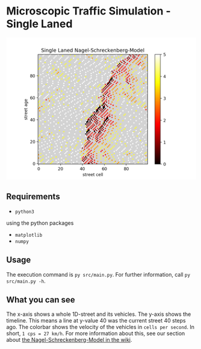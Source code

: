 # Microscopic Traffic Simulation - Single Laned

![Teaser: 1D Nagel-Schreckenberg-Model](../../resources/teaser_2018-06-26_NaSch1D.png "Teaser: 1D Nagel-Schreckenberg-Model")


## Requirements

* `python3`

using the python packages
* `matplotlib`
* `numpy`


## Usage

The execution command is `py src/main.py`.
For further information, call `py src/main.py -h`.


## What you can see

The x-axis shows a whole 1D-street and its vehicles.
The y-axis shows the timeline.
This means a line at y-value 40 was the current street 40 steps ago.
The colorbar shows the velocity of the vehicles in `cells per second`.
In short, `1 cps = 27 km/h`.
For more information about this, see our section about [the Nagel-Schreckenberg-Model in the wiki](https://github.com/sgs-us/microtrafficsim/wiki/Implementation-Details#nagel-schreckenberg-model).
